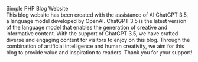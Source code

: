Simple PHP Blog Website
<br>
This blog website has been created with the assistance of AI ChatGPT 3.5, a language model developed by OpenAI. ChatGPT 3.5 is the latest version of the language model that enables the generation of creative and informative content. With the support of ChatGPT 3.5, we have crafted diverse and engaging content for visitors to enjoy on this blog. Through the combination of artificial intelligence and human creativity, we aim for this blog to provide value and inspiration to readers. Thank you for your support!
